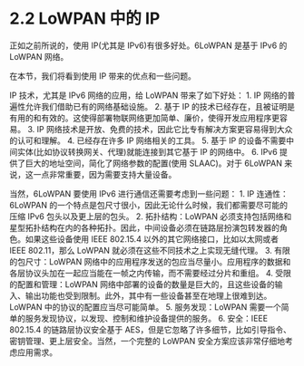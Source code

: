 # 2.2 LoWPAN 中的 IP

正如之前所说的，使用 IP\(尤其是 IPv6\)有很多好处。6LoWPAN 是基于 IPv6 的 LoWPAN 网络。

在本节，我们将看到使用 IP 带来的优点和一些问题。

IP 技术，尤其是 IPv6 网络的应用，给 LoWPAN 带来了如下好处： 1. IP 网络的普遍性允许我们借助已有的网络基础设施。 2. 基于 IP 的技术已经存在，且被证明是有用的和有效的。这使得部署物联网络更加简单、廉价，使得开发应用程序更容易。 3. IP 网络技术是开放、免费的技术，因此它比专有解决方案更容易得到大众的认可和理解。 4. 已经存在许多 IP 网络相关的工具。 5. 基于 IP 的设备不需要中间实体\(比如协议转换网关、代理\)就能连接到其它基于 IP 的网络中。 6. IPv6 提供了巨大的地址空间，简化了网络参数的配置\(使用 SLAAC\)。对于 6LoWPAN 来说，这一点非常重要，因为需要支持大量设备。

当然，6LoWPAN 要使用 IPv6 进行通信还需要考虑到一些问题： 1. IP 连通性：6LoWPAN 的一个特点是包尺寸很小，因此无论什么时候，我们都需要尽可能的压缩 IPv6 包头以及更上层的包头。 2. 拓扑结构：LoWPAN 必须支持包括网络和星型拓扑结构在内的各种拓扑。因此，中间设备必须在链路层扮演包转发器的角色。如果这些设备使用 IEEE 802.15.4 以外的其它网络接口，比如以太网或者 IEEE 802.11，那么 LoWPAN 就必须在这些不同技术之上实现无缝代理。 3. 有限的包尺寸：LoWPAN 网络中的应用程序发送的包应当尽量小。应用程序的数据和各层协议头加在一起应当能在一帧之内传输，而不需要经过分片和重组。 4. 受限的配置和管理：LoWPAN 网络中部署的设备的数量是巨大的，且这些设备的输入、输出功能也受到限制。此外，其中有一些设备甚至在地理上很难到达。LoWPAN 中的协议的配置应当尽可能简单。 5. 服务发现：LoWPAN 需要一个简单的服务发现协议，以发现、控制和维护设备提供的服务。 6. 安全：IEEE 802.15.4 的链路层协议安全基于 AES，但是它忽略了许多细节，比如引导指令、密钥管理、更上层安全。当然，一个完整的 LoWPAN 安全方案应该非常仔细地考虑应用需求。

